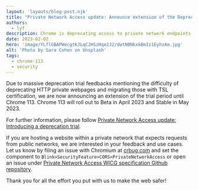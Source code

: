 ```yaml
---
layout: 'layouts/blog-post.njk'
title: "Private Network Access update: Announce extension of the Deprecation Trial"
authors:
  - lyf
description: Chrome is deprecating access to private network endpoints from non-secure public websites as part of the Private Network Access specification and is currently in a stage of deprecation trial until Chrome 113 at the moment.
date: 2023-02-02
hero: 'image/YLflGBAPWecgtKJLqCJHSzHqe2J2/dwtN0NkxkBmIz1EyhzAm.jpg'
alt: 'Photo by Sara Cohen on Unsplash'
tags:
  - chrome-113
  - security
---
```


Due to massive deprecation trial feedbacks mentioning the difficulty of deprecating HTTP
private webpages and migrating those with TSL certification, we are now announcing an extension of the trial period until Chrome 113. Chrome 113 will roll out to Beta in April 2023 and Stable in May 2023.

For further information, please follow [Private Network Access update: Introducing a deprecation trial](/blog/private-network-access-update/).

If you are hosting a website within a private network that expects requests from
public networks, we are interested in your feedback and use cases.
Let us know by filing an issue with Chromium at [crbug.com](crbug.com) and set
the component to `Blink>SecurityFeature>CORS>PrivateNetworkAccess` or open an issue
under [Private Network Access WICG specification Github repository](https://github.com/WICG/local-network-access/issues).

Thank you for all the effort you put with us to make the web safer!


